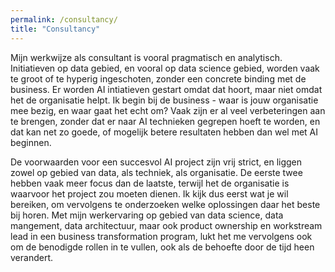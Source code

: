 ```yaml
---
permalink: /consultancy/
title: "Consultancy"
---
```


Mijn werkwijze als consultant is vooral pragmatisch en analytisch. Initiatieven op data gebied, en vooral op data science gebied, worden vaak te groot of te hyperig ingeschoten, zonder een concrete binding met de business. Er worden AI intiatieven gestart omdat dat hoort, maar niet omdat het de organisatie helpt. Ik begin bij de business - waar is jouw organisatie mee bezig, en waar gaat het echt om? Vaak zijn er al veel verbeteringen aan te brengen, zonder dat er naar AI technieken gegrepen hoeft te worden, en dat kan net zo goede, of mogelijk betere resultaten hebben dan wel met AI beginnen.

De voorwaarden voor een succesvol AI project zijn vrij strict, en liggen zowel op gebied van data, als techniek, als organisatie. De eerste twee hebben vaak meer focus dan de laatste, terwijl het de organisatie is waarvoor het project zou moeten dienen. Ik kijk dus eerst wat je wil bereiken, om vervolgens te onderzoeken welke oplossingen daar het beste bij horen. Met mijn werkervaring op gebied van data science, data mangement, data architectuur, maar ook product ownership en workstream lead in een business transformation program, lukt het me vervolgens ook om de benodigde rollen in te vullen, ook als de behoefte door de tijd heen verandert.
